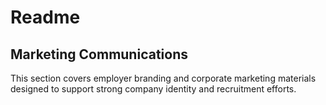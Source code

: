 # Readme
## Marketing Communications

This section covers employer branding and corporate marketing materials designed to support strong company identity and recruitment efforts.
